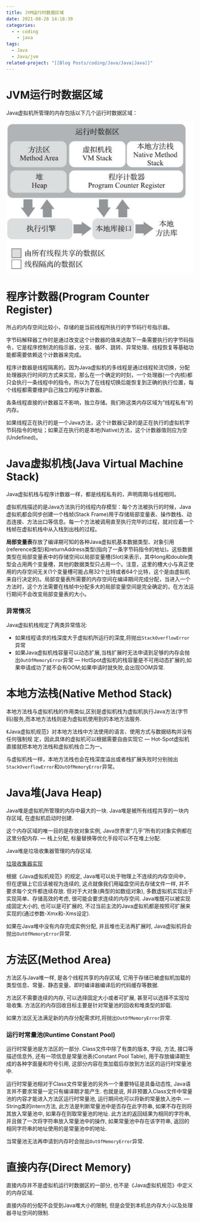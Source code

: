 ```yaml
---
title: JVM运行时数据区域
date: 2021-08-28 14:18:39
categories:
  - - coding
    - java
tags:
  - Java
  - Java/jvm
related-project: "[[Blog Posts/coding/Java/Java|Java]]"
---
```




# JVM运行时数据区域

Java虚拟机所管理的内存包括以下几个运行时数据区域：

![](https://raw.githubusercontent.com/liunaijie/images/master/20211121102013.png)

<!--more-->

# 程序计数器(Program Counter Register)

所占的内存空间比较小，存储的是当前线程所执行的字节码行号指示器。

字节码解释器工作时是通过改变这个计数器的值来选取下一条需要执行的字节码指令，它是程序控制流的指示器，分支、循环、跳转、异常处理、线程恢复等基础功能都需要依赖这个计数器来完成。

程序计数器是线程隔离的。因为Java虚拟机的多线程是通过线程轮流切换，分配处理器执行时间的方式来实现，那么在一个确定的时刻，一个处理器(一个内核)都只会执行一条线程中的指令。所以为了在线程切换后能恢复到正确的执行位置，每个线程都需要维护自己独立的程序计数器。

各条线程直接的计数器互不影响，独立存储。我们称这类内存区域为“线程私有”的内存。

如果线程正在执行的是一个Java方法，这个计数器记录的是正在执行的虚拟机字节码指令的地址；如果正在执行的是本地(Native)方法，这个计数器值则应为空(Undefined)。

# Java虚拟机栈(Java Virtual Machine Stack)

Java虚拟机栈与程序计数器一样，都是线程私有的，声明周期与线程相同。

虚拟机栈描述的是Java方法执行的线程内存模型：每个方法被执行的时候，Java虚拟机都会同步创建一个栈帧(Stack Frame)用于存储局部变量表、操作数栈、动态连接、方法出口等信息。每一个方法被调用直至执行完毕的过程，就对应着一个栈帧在虚拟机栈中从入栈到出栈的过程。

**局部变量表**存放了编译期可知的各种Java虚拟机基本数据类型、对象引用(reference类型)和returnAddress类型(指向了一条字节码指令的地址)。这些数据类型在局部变量表中的存储空间以局部变量槽(Slot)来表示，其中long和double类型会占用两个变量槽，其他的数据类型只占用一个。注意，这里的槽大小与真正使用的内存空间无关(1个变量槽可能占用32个比特或者64个比特，这个是由虚拟机来自行决定的)。局部变量表所需要的内存空间在编译期间完成分配，当进入一个方法时，这个方法需要在栈帧中分配多大的局部变量空间是完全确定的，在方法运行期间不会改变局部变量表的大小。

### **异常情况**

Java虚拟机栈规定了两类异常情况:

- 如果线程请求的栈深度大于虚拟机所运行的深度,将抛出`StackOverflowError`异常
- 如果Java虚拟机栈容量可以动态扩展,当栈扩展时无法申请到足够的内存会抛出`OutOfMemoryError`异常 — HotSpot虚拟机的栈容量是不可用动态扩展的,如果申请成功了就不会有OOM;如果申请时就失败,会出现OOM异常.

# 本地方法栈(Native Method Stack)

本地方法栈与虚拟机栈的作用类似,区别是虚拟机栈为虚拟机执行Java方法(字节码)服务,而本地方法栈则是为虚拟机使用到的本地方法服务.

《Java虚拟机规范》对本地方法栈中方法使用的语言、使用方式与数据结构并没有任何强制规 定，因此具体的虚拟机可以根据需要自由实现它 — Hot-Spot虚拟机直接就把本地方法栈和虚拟机栈合二为一。

与虚拟机栈一样，本地方法栈也会在栈深度溢出或者栈扩展失败时分别抛出`StackOverflowError`和`OutOfMemoryError`异常。

# Java堆(Java Heap)

Java堆是虚拟机所管理的内存中最大的一块. Java堆是被所有线程共享的一块内存区域, 在虚拟机启动时创建.

这个内存区域的唯一目的是存放对象实例, Java世界里“几乎”所有的对象实例都在这里分配内存. — 栈上分配, 标量替换等优化手段可以不在堆上分配.

Java堆是垃圾收集器管理的内存区域.

[垃圾收集器实现](./垃圾收集器.md)

根据《Java虚拟机规范》的规定, Java堆可以处于物理上不连续的内存空间中，但在逻辑上它应该被视为连续的, 这点就像我们用磁盘空间去存储文件一样, 并不要求每个文件都连续存放. 但对于大对象(典型的如数组对象), 多数虚拟机实现出于实现简单、存储高效的考虑, 很可能会要求连续的内存空间. Java堆既可以被实现成固定大小的, 也可以是可扩展的, 不过当前主流的Java虚拟机都是按照可扩展来实现的(通过参数-Xmx和-Xms设定). 

如果在Java堆中没有内存完成实例分配, 并且堆也无法再扩展时, Java虚拟机将会抛出`OutOfMemoryError`异常.

# 方法区(Method Area)

方法区与Java堆一样, 是各个线程共享的内存区域, 它用于存储已被虚拟机加载的类型信息、常量、静态变量、即时编译器编译后的代码缓存等数据.

方法区不需要连续的内存, 可以选择固定大小或者可扩展, 甚至可以选择不实现垃圾收集. 方法区的内存回收目标主要是针对常量池的回收和堆类型的卸载.

如果方法区无法满足新的内存分配需求时,将抛出`OutOfMemoryError`异常.

### 运行时常量池(Runtime Constant Pool)

运行时常量池是方法区的一部分. Class文件中除了有类的版本, 字段, 方法, 接口等描述信息外, 还有一项信息是常量池表(Constant Pool Table), 用于存放编译期生成的各种字面量和符号引用, 这部分内容在类加载后存放到方法区的运行时常量池中.

运行时常量池相对于Class文件常量池的另外一个重要特征是具备动态性, Java语言并不要求常量一定只有编译期才能产生. 也就是说, 并非预置入Class文件中常量池的内容才能进入方法区运行时常量池, 运行期间也可以将新的常量放入池中.   — String类的intern方法, 此方法是判断常量池中是否存在此字符串, 如果不存在则将其放入常量池中, 如果存在则取常量池的地址. 此方法的返回结果为相同的字符串, 并且做了一次将字符串放入常量池中的操作, 如果常量池中存在该字符串, 返回的相同字符串的地址使用的是常量池中的地址.

当常量池无法再申请到内存时会抛出`OutOfMemoryError`异常.

# 直接内存(Direct Memory)

直接内存并不是虚拟机运行时数据区的一部分, 也不是《Java虚拟机规范》中定义的内存区域.

直接内存的分配不会受到Java堆大小的限制, 但是会受到本机总内存大小以及处理器寻址空间的限制.